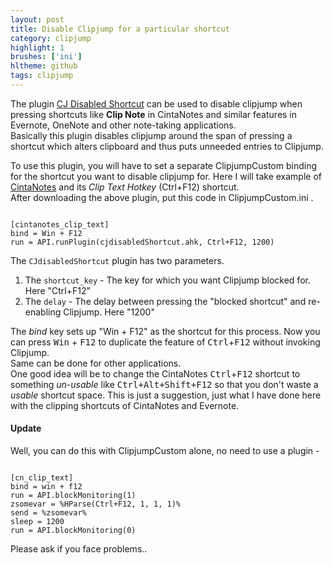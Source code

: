 ```yaml
---
layout: post
title: Disable Clipjump for a particular shortcut
category: clipjump
highlight: 1
brushes: ['ini']
hltheme: github
tags: clipjump
---
```


The plugin [CJ Disabled Shortcut](http://clipjump.sourceforge.net/downloads/plugins/cjdisabledShortcut.ahk) can be used to disable clipjump when pressing shortcuts like **Clip 
Note** in CintaNotes and similar features in Evernote, OneNote and other note-taking applications.  
Basically this plugin disables clipjump around the span of pressing a shortcut which alters clipboard and thus puts unneeded entries to Clipjump.  
  
To use this plugin, you will have to set a separate ClipjumpCustom binding for the shortcut you want to disable clipjump for. 
Here I will take example of [CintaNotes](http://cintanotes.com/) and its *Clip Text Hotkey* (Ctrl+F12) shortcut.  
After downloading the above plugin, put this code in ClipjumpCustom.ini .

<pre><code class="language-ini">
[cintanotes_clip_text]
bind = Win + F12
run = API.runPlugin(cjdisabledShortcut.ahk, Ctrl+F12, 1200)
</code></pre>

The `CJdisabledShortcut` plugin has two parameters.  

1. The `shortcut_key` - The key for which you want Clipjump blocked for. Here "Ctrl+F12"
2. The `delay` - The delay between pressing the "blocked shortcut" and re-enabling Clipjump. Here "1200"  
  
The *bind* key sets up "Win + F12" as the shortcut for this process.
Now you can press <kbd>Win</kbd> + <kbd>F12</kbd> to duplicate the feature of <kbd>Ctrl</kbd>+<kbd>F12</kbd> without invoking Clipjump.  
Same can be done for other applications.  
One good idea will be to change the CintaNotes <kbd>Ctrl</kbd>+<kbd>F12</kbd> shortcut to something *un-usable* like <kbd>Ctrl+Alt+Shift+F12</kbd> so that you
don't waste a *usable* shortcut space. This is just a suggestion, just what I have done here with the clipping shortcuts of CintaNotes and Evernote.  
  
#### Update
Well, you can do this with ClipjumpCustom alone, no need to use a plugin -   

<pre><code class="language-ini">
[cn_clip_text]
bind = win + f12
run = API.blockMonitoring(1)
zsomevar = %HParse(Ctrl+F12, 1, 1, 1)%
send = %zsomevar%
sleep = 1200
run = API.blockMonitoring(0)
</code></pre>

Please ask if you face problems.. 